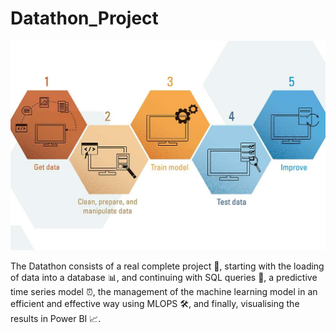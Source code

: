 # Datathon_Project
<p align="center">
  <img src="https://github.com/Guill3TR/Datathon_Project/blob/main/Image.jpg" alt="Texto alternativo" width="600">
</p>

The Datathon consists of a real complete project 🚀, starting with the loading of data into a database 📊, and continuing with SQL queries 💾, a predictive time series model ⏰, the management of the machine learning model in an efficient and effective way using MLOPS 🛠️, and finally, visualising the results in Power BI 📈.
